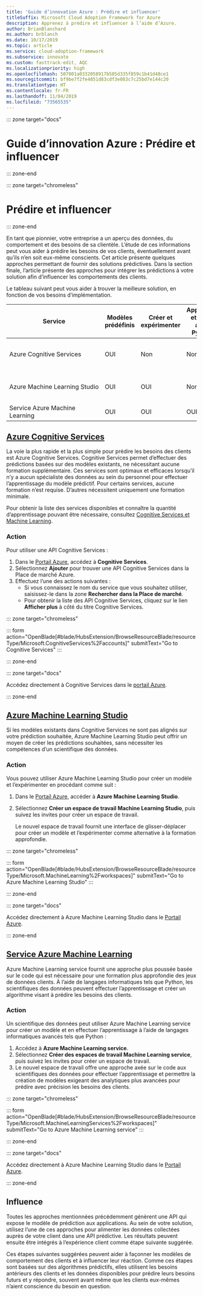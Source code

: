 ```yaml
---
title: 'Guide d’innovation Azure : Prédire et influencer'
titleSuffix: Microsoft Cloud Adoption Framework for Azure
description: Apprenez à prédire et influencer à l’aide d’Azure.
author: BrianBlanchard
ms.author: brblanch
ms.date: 10/17/2019
ms.topic: article
ms.service: cloud-adoption-framework
ms.subservice: innovate
ms.custom: fasttrack-edit, AQC
ms.localizationpriority: high
ms.openlocfilehash: 507801a0332058917b585d335f859c1b41d48ce1
ms.sourcegitcommit: bf9be7f2fe4851d83cdf3e083c7c25bd7e144c20
ms.translationtype: HT
ms.contentlocale: fr-FR
ms.lasthandoff: 11/04/2019
ms.locfileid: "73565535"
---
```

::: zone target="docs"

# <a name="azure-innovation-guide-predict-and-influence"></a>Guide d’innovation Azure : Prédire et influencer

::: zone-end

::: zone target="chromeless"

# <a name="predict-and-influence"></a>Prédire et influencer

::: zone-end

En tant que pionnier, votre entreprise a un aperçu des données, du comportement et des besoins de sa clientèle. L’étude de ces informations peut vous aider à prédire les besoins de vos clients, éventuellement avant qu’ils n’en soit eux-même conscients. Cet article présente quelques approches permettant de fournir des solutions prédictives. Dans la section finale, l’article présente des approches pour intégrer les prédictions à votre solution afin d’influencer les comportements des clients.

Le tableau suivant peut vous aider à trouver la meilleure solution, en fonction de vos besoins d’implémentation.

|Service  |Modèles prédéfinis  |Créer et expérimenter  |Apprendre et créer avec Python|Compétences requises|
|---------|---------|---------|---------|---------|
|Azure Cognitive Services|OUI|Non|Non|Compétences des développeurs et des API|
|Azure Machine Learning Studio|OUI|OUI|Non|Compréhension générale des algorithmes prédictifs|
|Service Azure Machine Learning|OUI|OUI|OUI|Scientifique des données|

## <a name="azure-cognitive-servicestabcognitiveservices"></a>[Azure Cognitive Services](#tab/CognitiveServices)

La voie la plus rapide et la plus simple pour prédire les besoins des clients est Azure Cognitive Services. Cognitive Services permet d’effectuer des prédictions basées sur des modèles existants, ne nécessitant aucune formation supplémentaire. Ces services sont optimaux et efficaces lorsqu’il n’y a aucun spécialiste des données au sein du personnel pour effectuer l’apprentissage du modèle prédictif. Pour certains services, aucune formation n’est requise. D’autres nécessitent uniquement une formation minimale.

Pour obtenir la liste des services disponibles et connaître la quantité d’apprentissage pouvant être nécessaire, consultez [Cognitive Services et Machine Learning](https://docs.microsoft.com/azure/cognitive-services/cognitive-services-and-machine-learning#service-requirements-for-the-data-model).

### <a name="action"></a>Action

Pour utiliser une API Cognitive Services :

1. Dans le [Portail Azure](https://portal.azure.com/#blade/HubsExtension/BrowseResourceBlade/resourceType/Microsoft.CognitiveServices%2Faccounts), accédez à **Cognitive Services**.
2. Sélectionnez **Ajouter** pour trouver une API Cognitive Services dans la Place de marché Azure.
3. Effectuez l’une des actions suivantes :
   - Si vous connaissez le nom du service que vous souhaitez utiliser, saisissez-le dans la zone **Rechercher dans la Place de marché**.
   - Pour obtenir la liste des API Cognitive Services, cliquez sur le lien **Afficher plus** à côté du titre Cognitive Services.

::: zone target="chromeless"

<!-- markdownlint-disable DOCSMD001 -->

::: form action="OpenBlade[#blade/HubsExtension/BrowseResourceBlade/resourceType/Microsoft.CognitiveServices%2Faccounts]" submitText="Go to Cognitive Services" :::

<!-- markdownlint-enable DOCSMD001 -->

::: zone-end

::: zone target="docs"

Accédez directement à Cognitive Services dans le [portail Azure](https://portal.azure.com/#blade/HubsExtension/BrowseResourceBlade/resourceType/Microsoft.CognitiveServices%2Faccounts).

::: zone-end

## <a name="azure-machine-learning-studiotabmachinelearningstudio"></a>[Azure Machine Learning Studio](#tab/MachineLearningStudio)

Si les modèles existants dans Cognitive Services ne sont pas alignés sur votre prédiction souhaitée, Azure Machine Learning Studio peut offrir un moyen de créer les prédictions souhaitées, sans nécessiter les compétences d’un scientifique des données.

<!-- markdownlint-disable MD024 -->

### <a name="action"></a>Action

Vous pouvez utiliser Azure Machine Learning Studio pour créer un modèle et l’expérimenter en procédant comme suit :

1. Dans le [Portail Azure](https://portal.azure.com/#blade/HubsExtension/BrowseResourceBlade/resourceType/Microsoft.MachineLearning%2Fworkspaces), accéder à **Azure Machine Learning Studio**.
2. Sélectionnez **Créer un espace de travail Machine Learning Studio**, puis suivez les invites pour créer un espace de travail.

   Le nouvel espace de travail fournit une interface de glisser-déplacer pour créer un modèle et l’expérimenter comme alternative à la formation approfondie.

::: zone target="chromeless"

<!-- markdownlint-disable DOCSMD001 -->

::: form action="OpenBlade[#blade/HubsExtension/BrowseResourceBlade/resourceType/Microsoft.MachineLearning%2Fworkspaces]" submitText="Go to Azure Machine Learning Studio" :::

<!-- markdownlint-enable DOCSMD001 -->

::: zone-end

::: zone target="docs"

Accédez directement à Azure Machine Learning Studio dans le [Portail Azure](https://portal.azure.com/#blade/HubsExtension/BrowseResourceBlade/resourceType/Microsoft.MachineLearning%2Fworkspaces).

::: zone-end

## <a name="azure-machine-learning-servicetabmachinelearningservice"></a>[Service Azure Machine Learning](#tab/MachineLearningService)

Azure Machine Learning service fournit une approche plus poussée basée sur le code qui est nécessaire pour une formation plus approfondie des jeux de données clients. À l’aide de langages informatiques tels que Python, les scientifiques des données peuvent effectuer l’apprentissage et créer un algorithme visant à prédire les besoins des clients.

### <a name="action"></a>Action

Un scientifique des données peut utiliser Azure Machine Learning service pour créer un modèle et en effectuer l’apprentissage à l’aide de langages informatiques avancés tels que Python :

1. Accédez à **Azure Machine Learning service**.
2. Sélectionnez **Créer des espaces de travail Machine Learning service**, puis suivez les invites pour créer un espace de travail.
3. Le nouvel espace de travail offre une approche axée sur le code aux scientifiques des données pour effectuer l’apprentissage et permettre la création de modèles exigeant des analytiques plus avancées pour prédire avec précision les besoins des clients.

::: zone target="chromeless"

<!-- markdownlint-disable DOCSMD001 -->

::: form action="OpenBlade[#blade/HubsExtension/BrowseResourceBlade/resourceType/Microsoft.MachineLearningServices%2Fworkspaces]" submitText="Go to Azure Machine Learning service" :::

<!-- markdownlint-enable DOCSMD001 -->

::: zone-end

::: zone target="docs"

Accédez directement à Azure Machine Learning Studio dans le [Portail Azure](https://portal.azure.com/#blade/HubsExtension/BrowseResourceBlade/resourceType/Microsoft.MachineLearningServices%2Fworkspaces).

::: zone-end

## <a name="influence"></a>Influence

Toutes les approches mentionnées précédemment génèrent une API qui expose le modèle de prédiction aux applications. Au sein de votre solution, utilisez l’une de ces approches pour alimenter les données collectées auprès de votre client dans une API prédictive. Les résultats peuvent ensuite être intégrés à l’expérience client comme étape suivante suggérée.

Ces étapes suivantes suggérées peuvent aider à façonner les modèles de comportement des clients et à influencer leur réaction. Comme ces étapes sont basées sur des algorithmes prédictifs, elles utilisent les besoins antérieurs des clients et les données disponibles pour prédire leurs besoins futurs et y répondre, souvent avant même que les clients eux-mêmes n’aient conscience du besoin en question.
